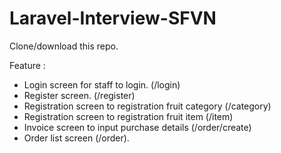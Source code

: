 # Laravel-Interview-SFVN

Clone/download this repo.

Feature : 
  - Login screen for staff to login. (/login)
  - Register screen. (/register)
  - Registration screen to registration fruit category (/category)
  - Registration screen to registration fruit item  (/item)
  - Invoice screen to input purchase details (/order/create)
  - Order list screen (/order).
  
